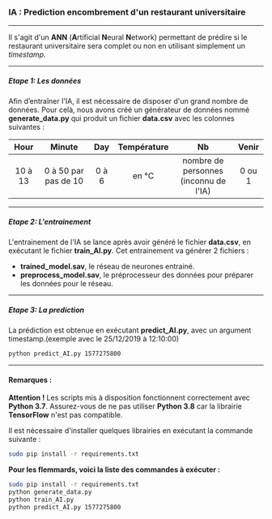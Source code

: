 ### IA : Prediction encombrement d'un restaurant universitaire
____
Il s'agit d'un **ANN** (**A**rtificial **N**eural **N**etwork) permettant de prédire si le restaurant universitaire sera complet ou non en utilisant simplement un _timestamp_.
____

##### Etape 1: Les données
Afin d’entraîner l'IA, il est nécessaire de disposer d'un grand nombre de données. Pour celà, nous avons créé un générateur de données nommé **generate_data.py** qui produit un fichier **data.csv** avec les colonnes suivantes :

|  Hour   |        Minute        |  Day  | Température |                     Nb                     | Venir  |
| :-----: | :------------------: | :---: | :---------: | :----------------------------------------: | :----: |
| 10 à 13 | 0 à 50 par pas de 10 | 0 à 6 |    en °C    | nombre de personnes <br> (inconnu de l'IA) | 0 ou 1 |
____

##### Etape 2: L'entrainement
L'entrainement de l'IA se lance après avoir généré le fichier **data.csv**, en exécutant le fichier **train_AI.py**.
Cet entrainement va générer 2 fichiers :
- **trained_model.sav**, le réseau de neurones entrainé.
- **preprocess_model.sav**, le préprocesseur des données pour préparer les données pour le réseau.
____

##### Etape 3: La prediction
La prédiction est obtenue en exécutant **predict_AI.py**, avec un argument timestamp.(exemple avec le 25/12/2019 à 12:10:00)
```bash
python predict_AI.py 1577275800
```
____

#### Remarques :

**Attention !** Les scripts mis à disposition fonctionnent correctement avec **Python 3.7**. Assurez-vous de ne pas utiliser **Python 3.8** car la librairie **TensorFlow** n'est pas compatible.

Il est nécessaire d'installer quelques librairies en exécutant la commande suivante :
```bash
sudo pip install -r requirements.txt
```
**Pour les flemmards, voici la liste des commandes à exécuter  :**
```bash
sudo pip install -r requirements.txt
python generate_data.py 
python train_AI.py
python predict_AI.py 1577275800
```

